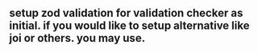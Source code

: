 ## setup zod validation for validation checker as initial. if you would like to setup alternative like joi or others. you may use.